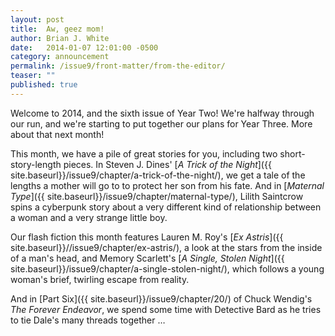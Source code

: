 ```yaml
---
layout: post
title:  Aw, geez mom!
author: Brian J. White
date:   2014-01-07 12:01:00 -0500
category: announcement
permalink: /issue9/front-matter/from-the-editor/
teaser: ""
published: true
---
```


Welcome to 2014, and the sixth issue of Year Two! We're halfway through our run, and we're starting to put together our plans for Year Three. More about that next month!

This month, we have a pile of great stories for you, including two short-story-length pieces. In Steven J. Dines' [_A Trick of the Night_]({{ site.baseurl}}/issue9/chapter/a-trick-of-the-night/), we get a tale of the lengths a mother will go to to protect her son from his fate. And in [_Maternal Type_]({{ site.baseurl}}/issue9/chapter/maternal-type/), Lilith Saintcrow spins a cyberpunk story about a very different kind of relationship between a woman and a very strange little boy.

Our flash fiction this month features Lauren M. Roy's [_Ex Astris_]({{ site.baseurl}}//issue9/chapter/ex-astris/), a look at the stars from the inside of a man's head, and Memory Scarlett's [_A Single, Stolen Night_]({{ site.baseurl}}/issue9/chapter/a-single-stolen-night/), which follows a young woman's brief, twirling escape from reality.

And in [Part Six]({{ site.baseurl}}/issue9/chapter/20/) of Chuck Wendig's _The Forever Endeavor_, we spend some time with Detective Bard as he tries to tie Dale's many threads together …
